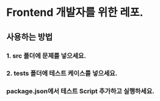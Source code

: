 # Frontend 개발자를 위한 레포.

## 사용하는 방법

### 1. src 폴더에 문제를 넣으세요.

### 2. **tests** 폴더에 테스트 케이스를 넣으세요.

### package.json에서 테스트 Script 추가하고 실행하세요.
